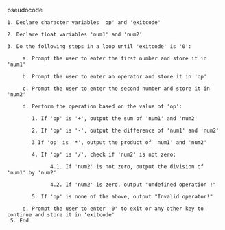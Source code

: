  pseudocode

    1. Declare character variables 'op' and 'exitcode'

    2. Declare float variables 'num1' and 'num2'

    3. Do the following steps in a loop until 'exitcode' is '0':

         a. Prompt the user to enter the first number and store it in 'num1'

         b. Prompt the user to enter an operator and store it in 'op'

         c. Prompt the user to enter the second number and store it in 'num2'

         d. Perform the operation based on the value of 'op':

            1. If 'op' is '+', output the sum of 'num1' and 'num2'

            2. If 'op' is '-', output the difference of 'num1' and 'num2'

            3 If 'op' is '*', output the product of 'num1' and 'num2'

            4. If 'op' is '/', check if 'num2' is not zero:

                  4.1. If 'num2' is not zero, output the division of 'num1' by 'num2'

                  4.2. If 'num2' is zero, output "undefined operation !"

            5. If 'op' is none of the above, output "Invalid operator!"

         e. Prompt the user to enter '0' to exit or any other key to continue and store it in 'exitcode'
     5. End
